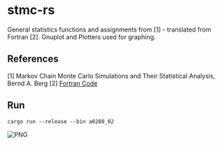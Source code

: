 stmc-rs
==============

General statistics functions and assignments from [1] - translated from Fortran [2].
Gnuplot and Plotters used for graphing.

References
----------
[1] Markov Chain Monte Carlo Simulations and Their Statistical Analysis, Bernd A. Berg
[2] [Fortran Code](https://www.worldscientific.com/worldscibooks/10.1142/5602)

Run
-----

```
cargo run --release --bin a0208_02
```

![PNG](https://raw.githubusercontent.com/jesper-olsen/stmc-rs/master/fig_a0208_02.png) 

